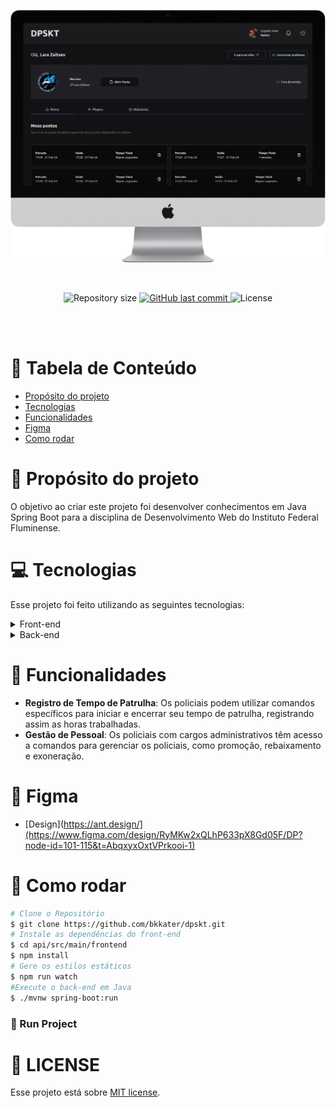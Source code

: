 <p align="center">
   <img src=".github/mockup.png" />
</p>

<br />

<p align="center">	
  
  <img alt="Repository size" src="https://img.shields.io/github/repo-size/bkkater/dpskt?color=6CBAD9&style=for-the-badge">

  <a href="https://github.com/bkkater/dpskt/commits/main">
    <img alt="GitHub last commit" src="https://img.shields.io/github/last-commit/bkkater/dpskt?color=6CBAD9&style=for-the-badge">
  </a> 
  
  <img alt="License" src="https://img.shields.io/badge/license-MIT-6CBAD9?style=for-the-badge">
</p>

<br />
<br />

# :pushpin: Tabela de Conteúdo

- [Propósito do projeto](#closed_book-propósito-do-projeto)
- [Tecnologias](#computer-tecnologias)
- [Funcionalidades](#rocket-funcionalidades)
- [Figma](#lipstic-figma)
- [Como rodar](#construction_worker-como-rodar)

# :closed_book: Propósito do projeto

O objetivo ao criar este projeto foi desenvolver conhecimentos em Java Spring Boot para a disciplina de Desenvolvimento Web do Instituto Federal Fluminense.

# :computer: Tecnologias

Esse projeto foi feito utilizando as seguintes tecnologias:

<details>
  <summary>Front-end</summary>

- [Spring Boot](https://spring.io/projects/spring-boot)
- [Thymeleaf](https://www.thymeleaf.org/)
- [Tailwind CSS](https://tailwindcss.com/)

</details>

<details>
  <summary>Back-end</summary>

- [Java Spring Boot](https://spring.io/projects/spring-boot)
- [Spring Security](https://spring.io/projects/spring-security)
- [Spring Data JPA](https://spring.io/projects/spring-data)
- [H2 Database](https://www.h2database.com/html/main.html)

</details>

# :rocket: Funcionalidades

- **Registro de Tempo de Patrulha**: Os policiais podem utilizar comandos específicos para iniciar e encerrar seu tempo de patrulha, registrando assim as horas trabalhadas.
- **Gestão de Pessoal**: Os policiais com cargos administrativos têm acesso a comandos para gerenciar os policiais, como promoção, rebaixamento e exoneração.

# :lipstick: Figma

- [Design](https://ant.design/](https://www.figma.com/design/RyMKw2xQLhP633pX8Gd05F/DP?node-id=101-115&t=AbqxyxOxtVPrkooi-1)


# :construction_worker: Como rodar

```bash
# Clone o Repositório
$ git clone https://github.com/bkkater/dpskt.git
# Instale as dependências do front-end
$ cd api/src/main/frontend
$ npm install
# Gere os estilos estáticos
$ npm run watch
#Execute o back-end em Java
$ ./mvnw spring-boot:run
```

### 📱 Run Project

# :closed_book: LICENSE

Esse projeto está sobre [MIT license](./LICENSE).
